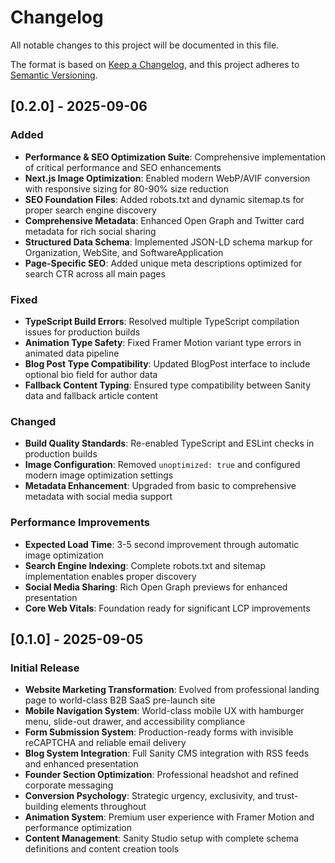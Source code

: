 # Changelog

All notable changes to this project will be documented in this file.

The format is based on [Keep a Changelog](https://keepachangelog.com/en/1.0.0/),
and this project adheres to [Semantic Versioning](https://semver.org/spec/v2.0.0.html).

## [0.2.0] - 2025-09-06

### Added
- **Performance & SEO Optimization Suite**: Comprehensive implementation of critical performance and SEO enhancements
- **Next.js Image Optimization**: Enabled modern WebP/AVIF conversion with responsive sizing for 80-90% size reduction
- **SEO Foundation Files**: Added robots.txt and dynamic sitemap.ts for proper search engine discovery
- **Comprehensive Metadata**: Enhanced Open Graph and Twitter card metadata for rich social sharing
- **Structured Data Schema**: Implemented JSON-LD schema markup for Organization, WebSite, and SoftwareApplication
- **Page-Specific SEO**: Added unique meta descriptions optimized for search CTR across all main pages

### Fixed
- **TypeScript Build Errors**: Resolved multiple TypeScript compilation issues for production builds
- **Animation Type Safety**: Fixed Framer Motion variant type errors in animated data pipeline
- **Blog Post Type Compatibility**: Updated BlogPost interface to include optional bio field for author data
- **Fallback Content Typing**: Ensured type compatibility between Sanity data and fallback article content

### Changed
- **Build Quality Standards**: Re-enabled TypeScript and ESLint checks in production builds
- **Image Configuration**: Removed `unoptimized: true` and configured modern image optimization settings
- **Metadata Enhancement**: Upgraded from basic to comprehensive metadata with social media support

### Performance Improvements
- **Expected Load Time**: 3-5 second improvement through automatic image optimization
- **Search Engine Indexing**: Complete robots.txt and sitemap implementation enables proper discovery
- **Social Media Sharing**: Rich Open Graph previews for enhanced presentation
- **Core Web Vitals**: Foundation ready for significant LCP improvements

## [0.1.0] - 2025-09-05

### Initial Release
- **Website Marketing Transformation**: Evolved from professional landing page to world-class B2B SaaS pre-launch site
- **Mobile Navigation System**: World-class mobile UX with hamburger menu, slide-out drawer, and accessibility compliance
- **Form Submission System**: Production-ready forms with invisible reCAPTCHA and reliable email delivery
- **Blog System Integration**: Full Sanity CMS integration with RSS feeds and enhanced presentation
- **Founder Section Optimization**: Professional headshot and refined corporate messaging
- **Conversion Psychology**: Strategic urgency, exclusivity, and trust-building elements throughout
- **Animation System**: Premium user experience with Framer Motion and performance optimization
- **Content Management**: Sanity Studio setup with complete schema definitions and content creation tools